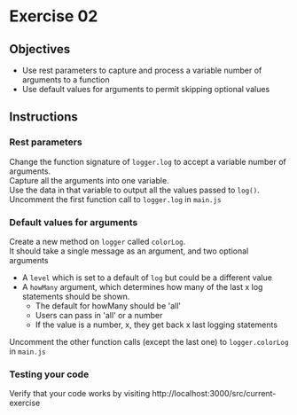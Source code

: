 # Exercise 02

## Objectives
* Use rest parameters to capture and process a variable number of arguments to a function
* Use default values for arguments to permit skipping optional values

## Instructions

### Rest parameters

Change the function signature of `logger.log` to accept a variable number of arguments.  
Capture all the arguments into one variable.  
Use the data in that variable to output all the values passed to `log()`.  
Uncomment the first function call to `logger.log` in `main.js`

### Default values for arguments

Create a new method on `logger` called `colorLog`.  
It should take a single message as an argument, and two optional arguments
* A `level` which is set to a default of `log` but could be a different value  
* A `howMany` argument, which determines how many of the last x log statements should be shown. 
  * The default for howMany should be 'all'
  * Users can pass in 'all' or a number
  * If the value is a number, x, they get back x last logging statements  
  
Uncomment the other function calls (except the last one) to `logger.colorLog` 
in `main.js`

### Testing your code

Verify that your code works by visiting http://localhost:3000/src/current-exercise
  
  